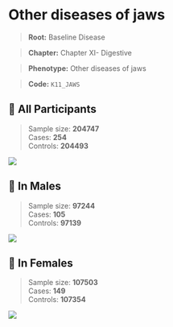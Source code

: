 # Other diseases of jaws

> **Root:** Baseline Disease  

> **Chapter:** Chapter XI- Digestive  

> **Phenotype:** Other diseases of jaws  

> **Code:** `K11_JAWS`

## 🧪 All Participants  
> Sample size: **204747**  
> Cases: **254**  
> Controls: **204493**
<img src="/Disease/Figures/ALL/Incidence/K11_JAWS.png"/>
<CsvTable src="/Disease_Data/ALL/Incidence/COX_K11_JAWS.csv" label="🔍 View full results" />

## 👨 In Males  
> Sample size: **97244**  
> Cases: **105**  
> Controls: **97139**
<img src="/Disease/Figures/Male/Incidence/K11_JAWS.png"/>
<CsvTable src="/Disease_Data/Male/Incidence/COX_K11_JAWS.csv" label="🔍 View full results" />

## 👩 In Females  
> Sample size: **107503**  
> Cases: **149**  
> Controls: **107354**
<img src="/Disease/Figures/Female/Incidence/K11_JAWS.png"/>
<CsvTable src="/Disease_Data/Female/Incidence/COX_K11_JAWS.csv" label="🔍 View full results" />
